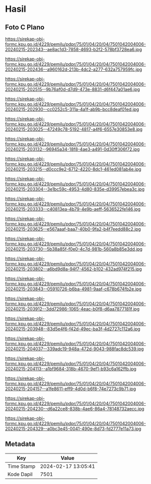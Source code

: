 # Hasil

## Foto C Plano

https://sirekap-obj-formc.kpu.go.id/4229/pemilu/pdpr/75/01/04/20/04/7501042004006-20240215-202343--ae8ac1d3-7858-4693-b2f2-578bf3728ea6.jpg

https://sirekap-obj-formc.kpu.go.id/4229/pemilu/pdpr/75/01/04/20/04/7501042004006-20240215-202436--a960162d-213b-4dc2-a277-632a757959fc.jpg

https://sirekap-obj-formc.kpu.go.id/4229/pemilu/pdpr/75/01/04/20/04/7501042004006-20240215-202515--9b76af0d-d7d9-473e-8831-d6f447a01ae6.jpg

https://sirekap-obj-formc.kpu.go.id/4229/pemilu/pdpr/75/01/04/20/04/7501042004006-20240215-202930--cc0252c5-311a-4a1f-ab9b-bcc8deaf01ed.jpg

https://sirekap-obj-formc.kpu.go.id/4229/pemilu/pdpr/75/01/04/20/04/7501042004006-20240215-203025--47249c78-5192-4817-a4f6-6557e30853e8.jpg

https://sirekap-obj-formc.kpu.go.id/4229/pemilu/pdpr/75/01/04/20/04/7501042004006-20240215-203132--96945a34-18f8-4ae3-a491-0d30ff306f72.jpg

https://sirekap-obj-formc.kpu.go.id/4229/pemilu/pdpr/75/01/04/20/04/7501042004006-20240215-203215--d0ccc9e2-6712-4220-8dc1-461ed081ab4e.jpg

https://sirekap-obj-formc.kpu.go.id/4229/pemilu/pdpr/75/01/04/20/04/7501042004006-20240215-203304--3e1bc59c-4953-4d80-835e-d39957ebea3c.jpg

https://sirekap-obj-formc.kpu.go.id/4229/pemilu/pdpr/75/01/04/20/04/7501042004006-20240215-203333--c40813ea-4b79-4e9b-aeff-5636522fe146.jpg

https://sirekap-obj-formc.kpu.go.id/4229/pemilu/pdpr/75/01/04/20/04/7501042004006-20240215-203625--e567aaaf-baa7-40b0-9fa2-b4f7eedd88c2.jpg

https://sirekap-obj-formc.kpu.go.id/4229/pemilu/pdpr/75/01/04/20/04/7501042004006-20240215-203730--5b38a85f-f0e0-4c7d-981b-560a8b85e3dd.jpg

https://sirekap-obj-formc.kpu.go.id/4229/pemilu/pdpr/75/01/04/20/04/7501042004006-20240215-203802--a6bd9d8a-94f7-4562-b102-432ad974f215.jpg

https://sirekap-obj-formc.kpu.go.id/4229/pemilu/pdpr/75/01/04/20/04/7501042004006-20240215-203843--05910726-b6ba-4981-9aaf-c678b674fb2e.jpg

https://sirekap-obj-formc.kpu.go.id/4229/pemilu/pdpr/75/01/04/20/04/7501042004006-20240215-203912--3dd72986-1065-4eac-b0f8-d6aa7877181f.jpg

https://sirekap-obj-formc.kpu.go.id/4229/pemilu/pdpr/75/01/04/20/04/7501042004006-20240215-203948--83d5e4f6-f42d-49ec-ba3f-4d2727c112a6.jpg

https://sirekap-obj-formc.kpu.go.id/4229/pemilu/pdpr/75/01/04/20/04/7501042004006-20240215-204037--339adc19-948a-472d-9043-988fac8dc539.jpg

https://sirekap-obj-formc.kpu.go.id/4229/pemilu/pdpr/75/01/04/20/04/7501042004006-20240215-204113--a1bf9684-318b-4670-9ef1-b93c6a162ffb.jpg

https://sirekap-obj-formc.kpu.go.id/4229/pemilu/pdpr/75/01/04/20/04/7501042004006-20240215-204157--a1fe8611-eff9-4d0d-b6f8-74e7273c9b71.jpg

https://sirekap-obj-formc.kpu.go.id/4229/pemilu/pdpr/75/01/04/20/04/7501042004006-20240215-204230--d6a22ce8-838b-4ae6-86a4-78148732aecc.jpg

https://sirekap-obj-formc.kpu.go.id/4229/pemilu/pdpr/75/01/04/20/04/7501042004006-20240215-204329--a0bc3e45-0041-490e-8d73-fd2777e11a73.jpg


## Metadata

| Key        | Value               |
| ---------- | ------------------- |
| Time Stamp | 2024-02-17 13:05:41 |
| Kode Dapil | 7501                |



